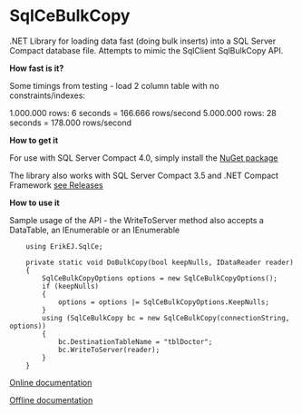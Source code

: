 # SqlCeBulkCopy
.NET Library for loading data fast (doing bulk inserts) into a SQL Server Compact database file. Attempts to mimic the SqlClient SqlBulkCopy API.

**How fast is it?**

Some  timings from testing - load 2 column table with no constraints/indexes:

1.000.000 rows: 6 seconds = 166.666 rows/second
5.000.000 rows: 28 seconds = 178.000 rows/second

**How to get it**

For use with SQL Server Compact 4.0, simply install the [NuGet package](http://nuget.org/packages/ErikEJ.SqlCeBulkCopy)

The library also works with SQL Server Compact 3.5 and .NET Compact Framework [see Releases](https://github.com/ErikEJ/SqlCeBulkCopy/releases)

**How to use it**

Sample usage of the API - the WriteToServer method also accepts a DataTable, an IEnumerable or an IEnumerable<T>

        using ErikEJ.SqlCe;

        private static void DoBulkCopy(bool keepNulls, IDataReader reader)
        {
            SqlCeBulkCopyOptions options = new SqlCeBulkCopyOptions();
            if (keepNulls)
            {
                options = options |= SqlCeBulkCopyOptions.KeepNulls;
            }
            using (SqlCeBulkCopy bc = new SqlCeBulkCopy(connectionString, options))
            {
                bc.DestinationTableName = "tblDoctor";
                bc.WriteToServer(reader);
            }
        }

[Online documentation](https://erikej.github.io/SqlCeBulkCopy/)

[Offline documentation](https://github.com/ErikEJ/SqlCeBulkCopy/blob/master/doc/SqlCeBulkCopyDoc.1.1.zip)

